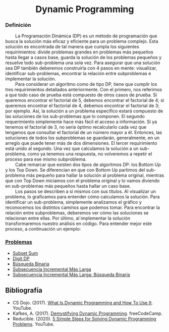 <div align="center">

# Dynamic Programming  

 <div align="left">
 
 ### Definición  

&nbsp;&nbsp;&nbsp;&nbsp;&nbsp;&nbsp;&nbsp;&nbsp;La Programación Dinámica (DP) es un método de programación que busca la solución más eficaz y eficiente para un problema complejo. Esta solución es encontrada de tal manera que cumpla los siguientes requirimientos: divide problemas grandes en problemas más pequeños hasta llegar a casos base, guarda la solución de los problemas pequeños y resuelve todo sub-problema una sola vez. Para asegurar que una solución sea DP también deberemos construirla con 4 pasos en mente: visualizar, identificar sub-problemas, encontrar la relación entre subproblemas e implementar la solución.  
&nbsp;&nbsp;&nbsp;&nbsp;&nbsp;&nbsp;&nbsp;&nbsp;Para considerar un algoritmo como de tipo DP, tiene que cumplir los tres requirimientos detallados anteriormente. Con el primero, nos referimos a que todo caso de prueba está compuesto de otros casos de prueba. Si queremos encontrar el factorial de 5, debemos encontrar el factorial de 4; si queremos encontrar el factorial de 4, debemos encontrar el factorial de 3; por ejemplo. Así, la solución a un problema específico estará compuesto de las soluciones de los sub-problemas que lo componen. El segundo requerimiento simplemente hace más fácil el acceso a información. Si ya tenemos el factorial de 3, no sería óptimo recalcularlo cada vez que tengamos que consultar el factorial de un número mayor a él. Entonces, las soluciones de todos los subproblemas se guardarán, generalmente, en un arreglo que puede tener más de dos dimensiones. El tercer requirimiento está unido al segundo. Una vez que calculamos la solución a un sub-problema, como ya tenemos una respuesta, no volveremos a repetir el proceso para ese mismo subproblema.  
&nbsp;&nbsp;&nbsp;&nbsp;&nbsp;&nbsp;&nbsp;&nbsp;Cabe remarcar que existen dos tipos de algoritmos DP: los Bottom Up y los Top Down. Se diferencian en que con Bottom Up partimos del sub-problema más pequeño para hallar la solución al problema original, mientras que con Top Down iniciamos con el problema original y lo vamos diviendo en sub-problemas más pequeños hasta hallar un caso base.  
&nbsp;&nbsp;&nbsp;&nbsp;&nbsp;&nbsp;&nbsp;&nbsp;Los pasos se describen a sí mismos con sus títulos. Al visualizar un problema, lo graficamos para entender cómo calculamos la solución. Para identificar un sub-problema, simplemente analizamos el gráfico y reconocemos los distintos caminos que podemos tomar. Para encontrar la relación entre subproblemas, deberemos ver cómo las soluciones se relacionan entre ellas. Por último, al implementar la solución transformaremos nuestro análisis en código. Para entender mejor este proceso, a continuación un ejemplo:  

  ### [Problemas](https://github.com/marinovivianUPB/Algoritmica/blob/main/Dynamic%20Programming/Problemas)
  * [Subset Sum](https://github.com/marinovivianUPB/Algoritmica/blob/main/Dynamic%20Programming/Problemas/Subset%20Sum/main.cpp)   
  * [Digit DP](https://github.com/marinovivianUPB/Algoritmica/blob/main/Dynamic%20Programming/Problemas/digitDP.cpp)  
  * [Búsqueda Binaria](https://github.com/marinovivianUPB/Algoritmica/edit/main/Dynamic%20Programming/Busqueda%20Binaria)  
  * [Subsecuencia Incremental Más Larga](https://github.com/marinovivianUPB/Algoritmica/blob/main/Dynamic%20Programming/Busqueda%20Binaria/Problemas/LIS/Con%20Subsecuencia/lis.cpp)  
  * [Subsecuencia Incremental Más Larga: Búsqueda Binaria](https://github.com/marinovivianUPB/Algoritmica/blob/main/Dynamic%20Programming/Busqueda%20Binaria/Problemas/LIS/Sin%20Subsecuencia/lis.cpp)  
  
  ## Bibliografía  
  * CS Dojo. (2017). [What Is Dynamic Programming and How To Use It](https://www.youtube.com/watch?v=vYquumk4nWw). YouTube.  
  * Kafkes, A. (2017). [Demystifying Dynamic Programming](https://www.freecodecamp.org/news/demystifying-dynamic-programming-3efafb8d4296/#:~:text=Dynamic%20Programming%20Defined,example%20of%20a%20sub%2Dproblem.). freeCodeCamp.  
  * Reducible. (2020). [5 Simple Steps for Solving Dynamic Programming Problems](https://www.youtube.com/watch?v=aPQY__2H3tE). YouTube.  
